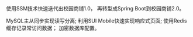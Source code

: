   使用SSM技术快速迭代出校园商铺1.0，
  再转型成Spring Boot到校园商铺2.0。
      
  MySQL主从同步实现读写分离;
  利用SUI Mobile快速实现响应式页面;
  使用Redis缓存记录常访问数据；
  加密数据库配置。
